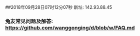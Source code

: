##2018年09月28日07时12分07秒 新址: 142.93.88.45
### 兔友常见问题及解答: https://github.com/wanggonging/d/blob/w/FAQ.md
